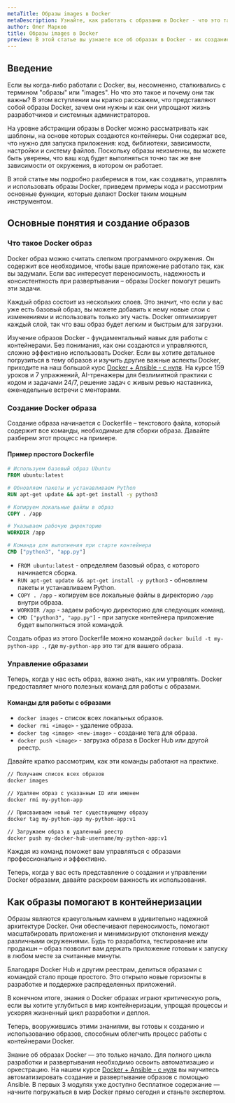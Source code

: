 ```yaml
---
metaTitle: Образы images в Docker
metaDescription: Узнайте, как работать с образами в Docker - что это такое, как они создаются и управляются, и почему они играют ключевую роль в контейнеризации
author: Олег Марков
title: Образы images в Docker
preview: В этой статье вы узнаете все об образах в Docker - их создание, структуру и использование в контейнеризации приложений
---
```


## Введение

Если вы когда-либо работали с Docker, вы, несомненно, сталкивались с термином "образы" или "images". Но что это такое и почему они так важны? В этом вступлении мы кратко расскажем, что представляют собой образы Docker, зачем они нужны и как они упрощают жизнь разработчиков и системных администраторов.

На уровне абстракции образы в Docker можно рассматривать как шаблоны, на основе которых создаются контейнеры. Они содержат все, что нужно для запуска приложения: код, библиотеки, зависимости, настройки и систему файлов. Поскольку образы неизменны, вы можете быть уверены, что ваш код будет выполняться точно так же вне зависимости от окружения, в котором он работает.

В этой статье мы подробно разберемся в том, как создавать, управлять и использовать образы Docker, приведем примеры кода и рассмотрим основные функции, которые делают Docker таким мощным инструментом.

## Основные понятия и создание образов

### Что такое Docker образ

Docker образ можно считать слепком программного окружения. Он содержит все необходимое, чтобы ваше приложение работало так, как вы задумали. Если вас интересует переносимость, надежность и консистентность при развертывании – образы Docker помогут решить эти задачи.

Каждый образ состоит из нескольких слоев. Это значит, что если у вас уже есть базовый образ, вы можете добавить к нему новые слои с изменениями и использовать только эту часть. Docker оптимизирует каждый слой, так что ваш образ будет легким и быстрым для загрузки.

Изучение образов Docker - фундаментальный навык для работы с контейнерами. Без понимания, как они создаются и управляются, сложно эффективно использовать Docker. Если вы хотите детальнее погрузиться в тему образов и изучить другие важные аспекты Docker, приходите на наш большой курс [Docker + Ansible - с нуля](https://purpleschool.ru/course/docker?utm_source=knowledgebase&utm_medium=text&utm_campaign=Obrazy_images_v_Docker). На курсе 159 уроков и 7 упражнений, AI-тренажеры для безлимитной практики с кодом и задачами 24/7, решение задач с живым ревью наставника, еженедельные встречи с менторами.

### Создание Docker образа

Создание образа начинается с Dockerfile – текстового файла, который содержит все команды, необходимые для сборки образа. Давайте разберем этот процесс на примере.

#### Пример простого Dockerfile

```dockerfile
# Используем базовый образ Ubuntu
FROM ubuntu:latest 

# Обновляем пакеты и устанавливаем Python
RUN apt-get update && apt-get install -y python3 

# Копируем локальные файлы в образ
COPY . /app 

# Указываем рабочую директорию
WORKDIR /app 

# Команда для выполнения при старте контейнера
CMD ["python3", "app.py"] 
```

- `FROM ubuntu:latest` - определяем базовый образ, с которого начинается сборка.
- `RUN apt-get update && apt-get install -y python3` - обновляем пакеты и устанавливаем Python.
- `COPY . /app` - копируем все локальные файлы в директорию `/app` внутри образа.
- `WORKDIR /app` - задаем рабочую директорию для следующих команд.
- `CMD ["python3", "app.py"]` - при запуске контейнера приложение будет выполняться этой командой.

Создать образ из этого Dockerfile можно командой `docker build -t my-python-app .`, где `my-python-app` это тэг для вашего образа.

### Управление образами

Теперь, когда у нас есть образ, важно знать, как им управлять. Docker предоставляет много полезных команд для работы с образами.

#### Команды для работы с образами

- `docker images` - список всех локальных образов.
- `docker rmi <image>` - удаление образа.
- `docker tag <image> <new-image>` - создание тега для образа.
- `docker push <image>` - загрузка образа в Docker Hub или другой реестр.

Давайте кратко рассмотрим, как эти команды работают на практике.

```bash
// Получаем список всех образов
docker images

// Удаляем образ с указанным ID или именем
docker rmi my-python-app

// Присваиваем новый тег существующему образу
docker tag my-python-app my-python-app:v1

// Загружаем образ в удаленный реестр
docker push my-docker-hub-username/my-python-app:v1
```

Каждая из команд поможет вам управляться с образами профессионально и эффективно.

Теперь, когда у вас есть представление о создании и управлении Docker образами, давайте раскроем важность их использования.

## Как образы помогают в контейнеризации

Образы являются краеугольным камнем в удивительно надежной архитектуре Docker. Они обеспечивают переносимость, помогают масштабировать приложения и минимизируют отклонения между различными окружениями. Будь то разработка, тестирование или продакшн – образ позволит вам держать приложение готовым к запуску в любом месте за считанные минуты.

Благодаря Docker Hub и другим реестрам, делиться образами с командой стало проще простого. Это открыло новые горизонты в разработке и поддержке распределенных приложений.

В конечном итоге, знания о Docker образах играют критическую роль, если вы хотите углубиться в мир контейнеризации, упрощая процессы и ускоряя жизненный цикл разработки и деплоя.

Теперь, вооружившись этими знаниями, вы готовы к созданию и использованию образов, способным облегчить процесс работы с контейнерами Docker. 

Знание об образах Docker — это только начало. Для полного цикла разработки и развертывания необходимо освоить автоматизацию и оркестрацию. На нашем курсе [Docker + Ansible - с нуля](https://purpleschool.ru/course/docker?utm_source=knowledgebase&utm_medium=text&utm_campaign=Obrazy_images_v_Docker) вы научитесь автоматизировать создание и развертывание образов с помощью Ansible. В первых 3 модулях уже доступно бесплатное содержание — начните погружаться в мир Docker прямо сегодня и станьте экспертом.
